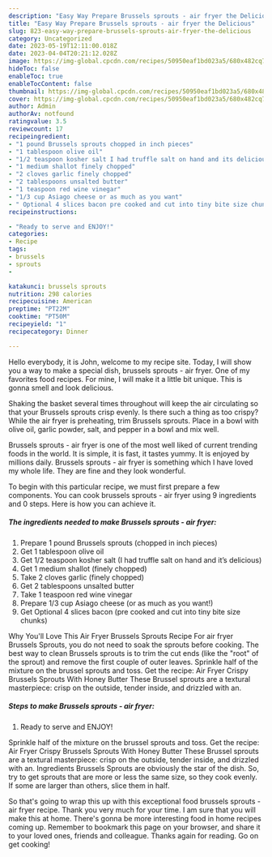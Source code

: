 ```yaml
---
description: "Easy Way Prepare Brussels sprouts - air fryer the Delicious"
title: "Easy Way Prepare Brussels sprouts - air fryer the Delicious"
slug: 823-easy-way-prepare-brussels-sprouts-air-fryer-the-delicious
category: Uncategorized
date: 2023-05-19T12:11:00.018Z
date: 2023-04-04T20:21:12.028Z
image: https://img-global.cpcdn.com/recipes/50950eaf1bd023a5/680x482cq70/brussels-sprouts-air-fryer-recipe-main-photo.jpg
hideToc: false
enableToc: true
enableTocContent: false
thumbnail: https://img-global.cpcdn.com/recipes/50950eaf1bd023a5/680x482cq70/brussels-sprouts-air-fryer-recipe-main-photo.jpg
cover: https://img-global.cpcdn.com/recipes/50950eaf1bd023a5/680x482cq70/brussels-sprouts-air-fryer-recipe-main-photo.jpg
author: Admin
authorAv: notfound
ratingvalue: 3.5
reviewcount: 17
recipeingredient:
- "1 pound Brussels sprouts chopped in inch pieces"
- "1 tablespoon olive oil"
- "1/2 teaspoon kosher salt I had truffle salt on hand and its delicious"
- "1 medium shallot finely chopped"
- "2 cloves garlic finely chopped"
- "2 tablespoons unsalted butter"
- "1 teaspoon red wine vinegar"
- "1/3 cup Asiago cheese or as much as you want"
- " Optional 4 slices bacon pre cooked and cut into tiny bite size chunks"
recipeinstructions:

- "Ready to serve and ENJOY!"
categories:
- Recipe
tags:
- brussels
- sprouts
- 

katakunci: brussels sprouts  
nutrition: 298 calories
recipecuisine: American
preptime: "PT22M"
cooktime: "PT50M"
recipeyield: "1"
recipecategory: Dinner

---
```



Hello everybody, it is John, welcome to my recipe site. Today, I will show you a way to make a special dish, brussels sprouts - air fryer. One of my favorites food recipes. For mine, I will make it a little bit unique. This is gonna smell and look delicious.

Shaking the basket several times throughout will keep the air circulating so that your Brussels sprouts crisp evenly. Is there such a thing as too crispy? While the air fryer is preheating, trim Brussels sprouts. Place in a bowl with olive oil, garlic powder, salt, and pepper in a bowl and mix well.

Brussels sprouts - air fryer is one of the most well liked of current trending foods in the world. It is simple, it is fast, it tastes yummy. It is enjoyed by millions daily. Brussels sprouts - air fryer is something which I have loved my whole life. They are fine and they look wonderful.


To begin with this particular recipe, we must first prepare a few components. You can cook brussels sprouts - air fryer using 9 ingredients and 0 steps. Here is how you can achieve it.

<!--inarticleads1-->

##### The ingredients needed to make Brussels sprouts - air fryer:

1. Prepare 1 pound Brussels sprouts (chopped in inch pieces)
1. Get 1 tablespoon olive oil
1. Get 1/2 teaspoon kosher salt (I had truffle salt on hand and it’s delicious)
1. Get 1 medium shallot (finely chopped)
1. Take 2 cloves garlic (finely chopped)
1. Get 2 tablespoons unsalted butter
1. Take 1 teaspoon red wine vinegar
1. Prepare 1/3 cup Asiago cheese (or as much as you want!)
1. Get  Optional 4 slices bacon (pre cooked and cut into tiny bite size chunks)


Why You&#39;ll Love This Air Fryer Brussels Sprouts Recipe For air fryer Brussels Sprouts, you do not need to soak the sprouts before cooking. The best way to clean Brussels sprouts is to trim the cut ends (like the &#34;root&#34; of the sprout) and remove the first couple of outer leaves. Sprinkle half of the mixture on the brussel sprouts and toss. Get the recipe: Air Fryer Crispy Brussels Sprouts With Honey Butter These Brussel sprouts are a textural masterpiece: crisp on the outside, tender inside, and drizzled with an. 

<!--inarticleads2-->

##### Steps to make Brussels sprouts - air fryer:


1. Ready to serve and ENJOY!

Sprinkle half of the mixture on the brussel sprouts and toss. Get the recipe: Air Fryer Crispy Brussels Sprouts With Honey Butter These Brussel sprouts are a textural masterpiece: crisp on the outside, tender inside, and drizzled with an. Ingredients Brussels Sprouts are obviously the star of the dish. So, try to get sprouts that are more or less the same size, so they cook evenly. If some are larger than others, slice them in half. 

So that's going to wrap this up with this exceptional food brussels sprouts - air fryer recipe. Thank you very much for your time. I am sure that you will make this at home. There's gonna be more interesting food in home recipes coming up. Remember to bookmark this page on your browser, and share it to your loved ones, friends and colleague. Thanks again for reading. Go on get cooking!
